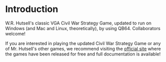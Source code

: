 # Introduction
W.R. Hutsell's classic VGA Civil War Strategy Game, updated to run on Windows (and Mac and Linux, theoretically), by using QB64. Collaborators welcome!

If you are interested in playing the updated Civil War Strategy Game or any of Mr. Hutsell's other games, we recommend visiting the [official site](https://hutsellgames.com/) where the games have been released for free and full documentation is available!
